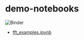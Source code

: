 # demo-notebooks

![Binder](https://mybinder.org/badge_logo.svg)

* [fft_examples.ipynb](https://mybinder.org/v2/gh/koko-uc/demo-notebooks/HEAD?urlpath=%2Fdoc%2Ftree%2Ffft_examples.ipynb)

